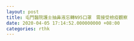 ```yaml
---
layout: post
title: 屯門醫院護士抽鼻液忘轉N95口罩　需接受檢疫觀察
date: 2020-04-05 17:14:52.000000000 +08:00
categories: rthk
---
```



